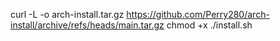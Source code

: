 curl -L -o arch-install.tar.gz https://github.com/Perry280/arch-install/archive/refs/heads/main.tar.gz
chmod +x ./install.sh